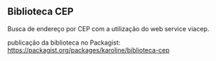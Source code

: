 ## Biblioteca CEP

Busca de endereço por CEP com a utilização do web service viacep.

publicação da biblioteca no Packagist:  
https://packagist.org/packages/karoline/biblioteca-cep

